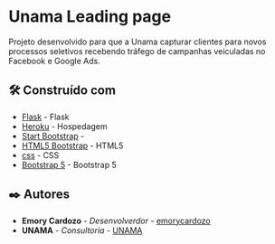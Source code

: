 # Unama Leading page

Projeto desenvolvido para que a Unama capturar clientes para novos processos seletivos recebendo tráfego de campanhas veiculadas no Facebook e Google Ads.

## 🛠️ Construído com


* [Flask](https://flask.palletsprojects.com/en/2.2.x/) - Flask
* [Heroku](https://heroku.com/) - Hospedagem
* [Start Bootstrap](https://startbootstrap.com) - 
* [HTML5 Bootstrap](https://html5bootstrap.com) - HTML5
* [css](https://www.w3schools.com/css/) - CSS
* [Bootstrap 5](https://getbootstrap.com/docs/5.0/getting-started/introduction/) - Bootstrap 5

## ✒️ Autores

* **Emory Cardozo** - *Desenvolverdor* - [emorycardozo](https://github.com/emorycardozo)
* **UNAMA** - *Consultoria* - [UNAMA](https://unama.br)

